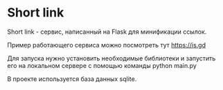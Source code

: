 # Short link

Short link - сервис, написанный на Flask для минификации ссылок. 

Пример работающего сервиса можно посмотреть тут https://is.gd

Для запуска нужно установить необходимые библиотеки и запустить его на локальном сервере с помощью команды 
python main.py

В проекте используется база данных sqlite.
